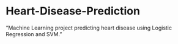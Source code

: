 # Heart-Disease-Prediction
“Machine Learning project predicting heart disease using Logistic Regression and SVM.”

